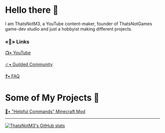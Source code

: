 # Hello there 👋
I am ThatsNotM3, a YouTube content-maker, founder of ThatsNotGames game-dev studio and just a hobbyist making different projects.

### «🔗» Links
[📺• YouTube](https://www.youtube.com/channel/UCzuBqyEf5daO-Rn41n-l1rg) 

[☄️• Guilded Community](https://www.guilded.gg/thatsnotm3)

[❓• FAQ](https://www.guilded.gg/thatsnotm3/groups/l3GqbrKd/channels/eb24189d-2532-44cf-a7b8-eb6efe669e71/docs)

# Some of My Projects 📖
[📗• "Helpful Commands" Minecraft Mod](https://github.com/ThatsNotM3/HelpfulCommands)

***

[![ThatsNotM3's GitHub stats](https://github-readme-stats.vercel.app/api?username=thatsnotm3&theme=tokyonight)](https://github.com/anuraghazra/github-readme-stats)
